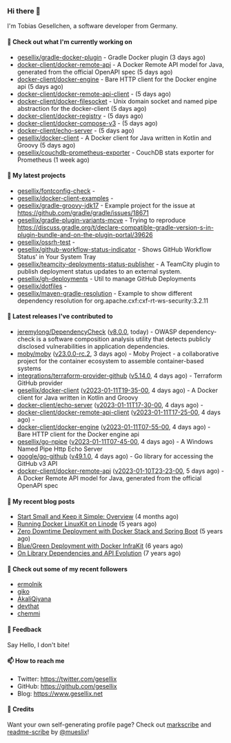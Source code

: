 ### Hi there 👋

I'm Tobias Gesellchen, a software developer from Germany.

#### 👷 Check out what I'm currently working on

- [gesellix/gradle-docker-plugin](https://github.com/gesellix/gradle-docker-plugin) - Gradle Docker plugin (3 days ago)
- [docker-client/docker-remote-api](https://github.com/docker-client/docker-remote-api) - A Docker Remote API model for Java, generated from the official OpenAPI spec (5 days ago)
- [docker-client/docker-engine](https://github.com/docker-client/docker-engine) - Bare HTTP client for the Docker engine api (5 days ago)
- [docker-client/docker-remote-api-client](https://github.com/docker-client/docker-remote-api-client) -  (5 days ago)
- [docker-client/docker-filesocket](https://github.com/docker-client/docker-filesocket) - Unix domain socket and named pipe abstraction for the docker-client (5 days ago)
- [docker-client/docker-registry](https://github.com/docker-client/docker-registry) -  (5 days ago)
- [docker-client/docker-compose-v3](https://github.com/docker-client/docker-compose-v3) -  (5 days ago)
- [docker-client/echo-server](https://github.com/docker-client/echo-server) -  (5 days ago)
- [gesellix/docker-client](https://github.com/gesellix/docker-client) - A Docker client for Java written in Kotlin and Groovy (5 days ago)
- [gesellix/couchdb-prometheus-exporter](https://github.com/gesellix/couchdb-prometheus-exporter) - CouchDB stats exporter for Prometheus (1 week ago)

#### 🌱 My latest projects

- [gesellix/fontconfig-check](https://github.com/gesellix/fontconfig-check) - 
- [gesellix/docker-client-examples](https://github.com/gesellix/docker-client-examples) - 
- [gesellix/gradle-groovy-jdk17](https://github.com/gesellix/gradle-groovy-jdk17) - Example project for the issue at https://github.com/gradle/gradle/issues/18671
- [gesellix/gradle-plugin-variants-mcve](https://github.com/gesellix/gradle-plugin-variants-mcve) - Trying to reproduce https://discuss.gradle.org/t/declare-compatible-gradle-version-s-in-plugin-bundle-and-on-the-plugin-portal/39626
- [gesellix/ossrh-test](https://github.com/gesellix/ossrh-test) - 
- [gesellix/github-workflow-status-indicator](https://github.com/gesellix/github-workflow-status-indicator) - Shows GitHub Workflow Status&#39; in Your System Tray
- [gesellix/teamcity-deployments-status-publisher](https://github.com/gesellix/teamcity-deployments-status-publisher) - A TeamCity plugin to publish deployment status updates to an external system.
- [gesellix/gh-deployments](https://github.com/gesellix/gh-deployments) - Util to manage GitHub Deployments
- [gesellix/dotfiles](https://github.com/gesellix/dotfiles) - 
- [gesellix/maven-gradle-resolution](https://github.com/gesellix/maven-gradle-resolution) - Example to show different dependency resolution for org.apache.cxf:cxf-rt-ws-security:3.2.11

#### 🔭 Latest releases I've contributed to

- [jeremylong/DependencyCheck](https://github.com/jeremylong/DependencyCheck) ([v8.0.0](https://github.com/jeremylong/DependencyCheck/releases/tag/v8.0.0), today) - OWASP dependency-check is a software composition analysis utility that detects publicly disclosed vulnerabilities in application dependencies.
- [moby/moby](https://github.com/moby/moby) ([v23.0.0-rc.2](https://github.com/moby/moby/releases/tag/v23.0.0-rc.2), 3 days ago) - Moby Project - a collaborative project for the container ecosystem to assemble container-based systems
- [integrations/terraform-provider-github](https://github.com/integrations/terraform-provider-github) ([v5.14.0](https://github.com/integrations/terraform-provider-github/releases/tag/v5.14.0), 4 days ago) - Terraform GitHub provider
- [gesellix/docker-client](https://github.com/gesellix/docker-client) ([v2023-01-11T19-35-00](https://github.com/gesellix/docker-client/releases/tag/v2023-01-11T19-35-00), 4 days ago) - A Docker client for Java written in Kotlin and Groovy
- [docker-client/echo-server](https://github.com/docker-client/echo-server) ([v2023-01-11T17-30-00](https://github.com/docker-client/echo-server/releases/tag/v2023-01-11T17-30-00), 4 days ago) - 
- [docker-client/docker-remote-api-client](https://github.com/docker-client/docker-remote-api-client) ([v2023-01-11T17-25-00](https://github.com/docker-client/docker-remote-api-client/releases/tag/v2023-01-11T17-25-00), 4 days ago) - 
- [docker-client/docker-engine](https://github.com/docker-client/docker-engine) ([v2023-01-11T07-55-00](https://github.com/docker-client/docker-engine/releases/tag/v2023-01-11T07-55-00), 4 days ago) - Bare HTTP client for the Docker engine api
- [gesellix/go-npipe](https://github.com/gesellix/go-npipe) ([v2023-01-11T07-45-00](https://github.com/gesellix/go-npipe/releases/tag/v2023-01-11T07-45-00), 4 days ago) - A Windows Named Pipe Http Echo Server
- [google/go-github](https://github.com/google/go-github) ([v49.1.0](https://github.com/google/go-github/releases/tag/v49.1.0), 4 days ago) - Go library for accessing the GitHub v3 API
- [docker-client/docker-remote-api](https://github.com/docker-client/docker-remote-api) ([v2023-01-10T23-23-00](https://github.com/docker-client/docker-remote-api/releases/tag/v2023-01-10T23-23-00), 5 days ago) - A Docker Remote API model for Java, generated from the official OpenAPI spec

#### 📜 My recent blog posts

- [Start Small and Keep it Simple: Overview](https://www.gesellix.net/post/start-small-keep-it-simple-overview/) (4 months ago)
- [Running Docker LinuxKit on Linode](https://www.gesellix.net/post/running-docker-linuxkit-on-linode/) (5 years ago)
- [Zero Downtime Deployment with Docker Stack and Spring Boot](https://www.gesellix.net/post/zero-downtime-deployment-with-docker-stack-and-spring-boot/) (5 years ago)
- [Blue/Green Deployment with Docker InfraKit](https://www.gesellix.net/post/blue-green-deployment-with-docker-infrakit/) (6 years ago)
- [On Library Dependencies and API Evolution](https://www.gesellix.net/post/choosing-a-library/) (7 years ago)



#### 👯 Check out some of my recent followers

- [ermolnik](https://github.com/ermolnik)
- [giko](https://github.com/giko)
- [AkaliQiyana](https://github.com/AkaliQiyana)
- [devthat](https://github.com/devthat)
- [chemmi](https://github.com/chemmi)

#### 💬 Feedback

Say Hello, I don't bite!

#### 📫 How to reach me

- Twitter: https://twitter.com/gesellix
- GitHub: https://github.com/gesellix
- Blog: https://www.gesellix.net

#### 🙇 Credits

Want your own self-generating profile page? Check out [markscribe](https://github.com/muesli/markscribe)
and [readme-scribe](https://github.com/muesli/readme-scribe) by [@mueslix](https://twitter.com/mueslix)!
